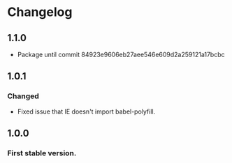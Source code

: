 # Changelog

## 1.1.0
- Package until commit 84923e9606eb27aee546e609d2a259121a17bcbc

## 1.0.1
### Changed
- Fixed issue that IE doesn't import babel-polyfill.

## 1.0.0
### First stable version.
